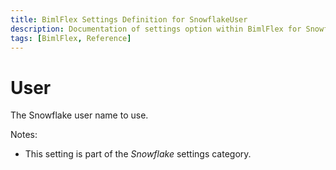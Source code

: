 ```yaml
---
title: BimlFlex Settings Definition for SnowflakeUser
description: Documentation of settings option within BimlFlex for SnowflakeUser
tags: [BimlFlex, Reference]
---
```


# User

The Snowflake user name to use.

Notes:

* This setting is part of the *Snowflake* settings category.

